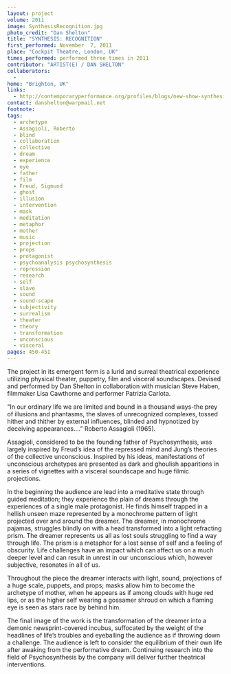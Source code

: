 ```yaml
---
layout: project
volume: 2011
image: SynthesisRecognition.jpg
photo_credit: "Dan Shelton"
title: "SYNTHESIS: RECOGNITION"
first_performed: November  7, 2011
place: "Cockpit Theatre, London, UK"
times_performed: performed three times in 2011
contributor: "ARTIST(E) / DAN SHELTON"
collaborators: 
  - 
home: "Brighton, UK"
links: 
  - http://contemporaryperformance.org/profiles/blogs/new-show-synthesis-recognition
contact: danshelton@warpmail.net
footnote: 
tags: 
  - archetype
  - Assagioli, Roberto
  - blind
  - collaboration
  - collective
  - dream
  - experience
  - eye
  - father
  - film
  - Freud, Sigmund
  - ghost
  - illusion
  - intervention
  - mask
  - meditation
  - metaphor
  - mother
  - music
  - projection
  - props
  - protagonist
  - psychoanalysis psychosynthesis
  - repression
  - research
  - self
  - slave
  - sound
  - sound-scape
  - subjectivity
  - surrealism
  - theater
  - theory
  - transformation
  - unconscious
  - visceral
pages: 450-451
---
```


The project in its emergent form is a lurid and surreal theatrical experience utilizing physical theater, puppetry, film and visceral soundscapes. Devised and performed by Dan Shelton in collaboration with musician Steve Haben, filmmaker Lisa Cawthorne and performer Patrizia Carlota.

“In our ordinary life we are limited and bound in a thousand ways-the prey of illusions and phantasms, the slaves of unrecognized complexes, tossed hither and thither by external influences, blinded and hypnotized by deceiving appearances….” Roberto Assagioli (1965).

Assagioli, considered to be the founding father of Psychosynthesis, was largely inspired by Freud’s idea of the repressed mind and Jung’s theories of the collective unconscious. Inspired by his ideas, manifestations of unconscious archetypes are presented as dark and ghoulish apparitions in a series of vignettes with a visceral soundscape and huge filmic projections.

In the beginning the audience are lead into a meditative state through guided meditation; they experience the plain of dreams through the experiences of a single male protagonist. He finds himself trapped in a hellish unseen maze represented by a monochrome pattern of light projected over and around the dreamer. The dreamer, in monochrome pajamas, struggles blindly on with a head transformed into a light refracting prism. The dreamer represents us all as lost souls struggling to find a way through life. The prism is a metaphor for a lost sense of self and a feeling of obscurity. Life challenges have an impact which can affect us on a much deeper level and can result in unrest in our unconscious which, however subjective, resonates in all of us.

Throughout the piece the dreamer interacts with light, sound, projections of a huge scale, puppets, and props; masks allow him to become the archetype of mother, when he appears as if among clouds with huge red lips, or as the higher self wearing a gossamer shroud on which a flaming eye is seen as stars race by behind him.  

The final image of the work is the transformation of the dreamer into a demonic newsprint-covered incubus, suffocated by the weight of the headlines of life’s troubles and eyeballing the audience as if throwing down a challenge. The audience is left to consider the equilibrium of their own life after awaking from the performative dream. Continuing research into the field of Psychosynthesis by the company will deliver further theatrical interventions.
